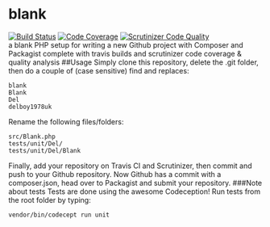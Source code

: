 # blank
[![Build Status](https://travis-ci.org/delboy1978uk/blank.png?branch=master)](https://travis-ci.org/delboy1978uk/blank) [![Code Coverage](https://scrutinizer-ci.com/g/delboy1978uk/blank/badges/coverage.png?b=master)](https://scrutinizer-ci.com/g/delboy1978uk/blank/?branch=master) [![Scrutinizer Code Quality](https://scrutinizer-ci.com/g/delboy1978uk/blank/badges/quality-score.png?b=master)](https://scrutinizer-ci.com/g/delboy1978uk/blank/?branch=master) <br />
a blank PHP setup for writing a new Github project with Composer and Packagist complete with travis builds and scrutinizer code coverage & quality analysis
##Usage
Simply clone this repository, delete the .git folder, then do a couple of (case sensitive) find and replaces:
```
blank
Blank
Del
delboy1978uk
```
Rename the following files/folders:
```
src/Blank.php
tests/unit/Del/
tests/unit/Del/Blank
```
Finally, add your repository on Travis CI and Scrutinizer, then commit and push to your Github repository.
Now Github has a commit with a composer.json, head over to Packagist and submit your repository.
###Note about tests
Tests are done using the awesome Codeception! Run tests from the root folder by typing:
```
vendor/bin/codecept run unit
```
